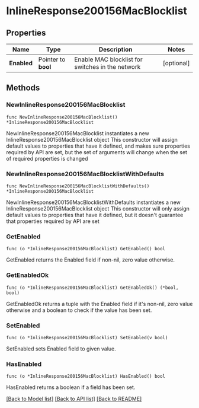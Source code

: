 # InlineResponse200156MacBlocklist

## Properties

Name | Type | Description | Notes
------------ | ------------- | ------------- | -------------
**Enabled** | Pointer to **bool** | Enable MAC blocklist for switches in the network | [optional] 

## Methods

### NewInlineResponse200156MacBlocklist

`func NewInlineResponse200156MacBlocklist() *InlineResponse200156MacBlocklist`

NewInlineResponse200156MacBlocklist instantiates a new InlineResponse200156MacBlocklist object
This constructor will assign default values to properties that have it defined,
and makes sure properties required by API are set, but the set of arguments
will change when the set of required properties is changed

### NewInlineResponse200156MacBlocklistWithDefaults

`func NewInlineResponse200156MacBlocklistWithDefaults() *InlineResponse200156MacBlocklist`

NewInlineResponse200156MacBlocklistWithDefaults instantiates a new InlineResponse200156MacBlocklist object
This constructor will only assign default values to properties that have it defined,
but it doesn't guarantee that properties required by API are set

### GetEnabled

`func (o *InlineResponse200156MacBlocklist) GetEnabled() bool`

GetEnabled returns the Enabled field if non-nil, zero value otherwise.

### GetEnabledOk

`func (o *InlineResponse200156MacBlocklist) GetEnabledOk() (*bool, bool)`

GetEnabledOk returns a tuple with the Enabled field if it's non-nil, zero value otherwise
and a boolean to check if the value has been set.

### SetEnabled

`func (o *InlineResponse200156MacBlocklist) SetEnabled(v bool)`

SetEnabled sets Enabled field to given value.

### HasEnabled

`func (o *InlineResponse200156MacBlocklist) HasEnabled() bool`

HasEnabled returns a boolean if a field has been set.


[[Back to Model list]](../README.md#documentation-for-models) [[Back to API list]](../README.md#documentation-for-api-endpoints) [[Back to README]](../README.md)


